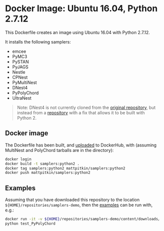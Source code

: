 # Docker Image: Ubuntu 16.04, Python 2.7.12

This Dockerfile creates an image using Ubuntu 16.04 with Python 2.7.12.

It installs the following samplers:
 * emcee
 * PyMC3
 * PySTAN
 * PyJAGS
 * Nestle
 * CPNest
 * PyMultiNest
 * DNest4
 * PyPolyChord
 * UltraNest

> Note: DNest4 is not currently cloned from the [original repository](https://github.com/eggplantbren/DNest4/),
> but instead from a [repository](https://github.com/mattpitkin/DNest4) with a fix that allows it to be built with Python 2.

## Docker image

The Dockerfile has been built, and [uploaded](https://hub.docker.com/r/mattpitkin/samplers/tags/) to DockerHub, with (assuming MultiNest and PolyChord tarballs are in the directory):

```bash
docker login
docker build -t samplers:python2 .
docker tag samplers:python2 mattpitkin/samplers:python2
docker push mattpitkin/samplers:python2
```

## Examples

Assuming that you have downloaded this repository to the location `${HOME}/repositories/samplers-demo`, then the [examples](../../content/downloads/code) can be run with, e.g.:

```bash
docker run -it -v ${HOME}/repositories/samplers-demo/content/downloads/code:/work mattpitkin/samplers:python2
python test_PyPolyChord
```
